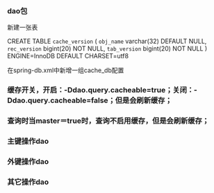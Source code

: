 ### dao包

新建一张表 

CREATE TABLE `cache_version` (
  `obj_name` varchar(32) DEFAULT NULL,
  `rec_version` bigint(20) NOT NULL,
  `tab_version` bigint(20) NOT NULL
) ENGINE=InnoDB DEFAULT CHARSET=utf8


在spring-db.xml中新增一组cache_db配置


### 缓存开关，开启：-Ddao.query.cacheable=true；关闭：-Ddao.query.cacheable=false；但是会刷新缓存；
### 查询时当master＝true时，查询不启用缓存，但是会刷新缓存；
### 主键操作dao
### 外键操作dao
### 其它操作dao
### 
### 